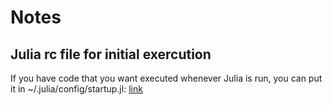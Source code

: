 # Notes
## Julia rc file for initial exercution
If you have code that you want executed whenever Julia is run, you can put it in ~/.julia/config/startup.jl: [link](https://docs.julialang.org/en/v1/manual/getting-started/index.html)
